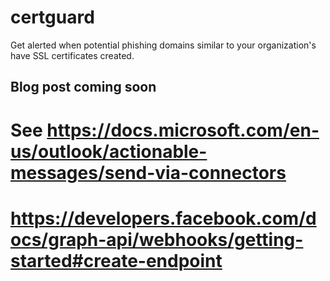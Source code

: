 # certguard

Get alerted when potential phishing domains similar to your organization's
have SSL certificates created.

## Blog post coming soon

# See https://docs.microsoft.com/en-us/outlook/actionable-messages/send-via-connectors
# https://developers.facebook.com/docs/graph-api/webhooks/getting-started#create-endpoint